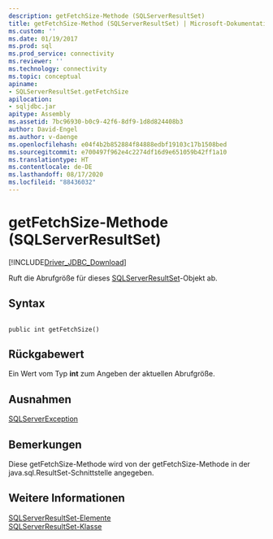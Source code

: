 ```yaml
---
description: getFetchSize-Methode (SQLServerResultSet)
title: getFetchSize-Method (SQLServerResultSet) | Microsoft-Dokumentation
ms.custom: ''
ms.date: 01/19/2017
ms.prod: sql
ms.prod_service: connectivity
ms.reviewer: ''
ms.technology: connectivity
ms.topic: conceptual
apiname:
- SQLServerResultSet.getFetchSize
apilocation:
- sqljdbc.jar
apitype: Assembly
ms.assetid: 7bc96930-b0c9-42f6-8df9-1d8d824408b3
author: David-Engel
ms.author: v-daenge
ms.openlocfilehash: e04f4b2b852884f84888edbf19103c17b1508bed
ms.sourcegitcommit: e700497f962e4c2274df16d9e651059b42ff1a10
ms.translationtype: HT
ms.contentlocale: de-DE
ms.lasthandoff: 08/17/2020
ms.locfileid: "88436032"
---
```

# <a name="getfetchsize-method-sqlserverresultset"></a>getFetchSize-Methode (SQLServerResultSet)
[!INCLUDE[Driver_JDBC_Download](../../../includes/driver_jdbc_download.md)]

  Ruft die Abrufgröße für dieses [SQLServerResultSet](../../../connect/jdbc/reference/sqlserverresultset-class.md)-Objekt ab.  
  
## <a name="syntax"></a>Syntax  
  
```  
  
public int getFetchSize()  
```  
  
## <a name="return-value"></a>Rückgabewert  
 Ein Wert vom Typ **int** zum Angeben der aktuellen Abrufgröße.  
  
## <a name="exceptions"></a>Ausnahmen  
 [SQLServerException](../../../connect/jdbc/reference/sqlserverexception-class.md)  
  
## <a name="remarks"></a>Bemerkungen  
 Diese getFetchSize-Methode wird von der getFetchSize-Methode in der java.sql.ResultSet-Schnittstelle angegeben.  
  
## <a name="see-also"></a>Weitere Informationen  
 [SQLServerResultSet-Elemente](../../../connect/jdbc/reference/sqlserverresultset-members.md)   
 [SQLServerResultSet-Klasse](../../../connect/jdbc/reference/sqlserverresultset-class.md)  
  
  
